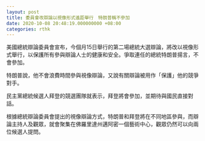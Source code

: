 ```yaml
---
layout: post
title: 委員會改辯論以視像形式遙距舉行　特朗普稱不參加
date: 2020-10-08 20:48:19.000000000 +08:00
categories: rthk
---
```


美國總統辯論委員會宣布，今個月15日舉行的第二場總統大選辯論，將改以視像形式舉行，以保護所有參與辯論人士的健康和安全。爭取連任的總統特朗普揚言，不會參加。

特朗普說，他不會浪費時間參與視像辯論，又說有關辯論被用作「保護」他的競爭對手。

民主黨總統候選人拜登的競選團隊就表示，拜登將會參加，並期待與國民直接對話。

根據總統辯論委員會提出的視像辯論方式，特朗普和拜登將在不同地區參與，而辯論主持人及觀眾，就會聚集在佛羅里達州邁阿密一個藝術中心，觀眾仍然可以向兩位候選人提問。
